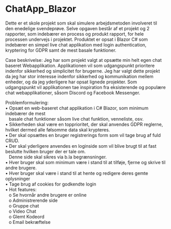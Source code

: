 # ChatApp_Blazor
Dette er et skole projekt som skal simulere arbejdsmetoden involveret til den enedelige svendeprøve.
Selve opgaven består af et projekt og 2 rapporter, som indebærer en process og produkt rapport, for hele processen undervejs i projektet.
Produktet er opsat i Blazor C# som indebærer en simpel live chat applikation med login authentication, kryptering for GDPR samt de mest basale funktioner.

Case beskrivelse:
Jeg har som projekt valgt at opsætte min helt egen chat baseret Webapplikation. 
Applikationen vil som udgangspunkt prioritere indenfor sikkerhed og simplicitet for brugerne.
Jeg har valgt dette projekt da jeg har stor interesse indenfor sikkerhed og kommunikation 
mellem enheder, og da jeg yderligere har opsat lignede projekter.
Som udgangspunkt vil applikationen tae inspiration fra eksisterende og populære chat 
webapplikationer, såsom Discord og Facebook Messenger.

Problemformulering:  
• Opsæt en web-baseret chat applikation i C# Blazor, som minimum indebærer de mest  
 &ensp; basale chat funktioner såsom live chat funktion, venneliste, osv.  
• Sikkerheden skal være en topprioritet, der skal anvendes GDPR reglerne, hvilket dermed alle følsomme data skal krypteres.  
• Der skal opsættes en bruger registrerings form som vil tage brug af fuld CRUD.  
• Der skal yderligere anvendes en loginside som vil blive brugt til at fast beslutte hvilken bruger der er tale om.  
&ensp; Denne side skal sikres via b.la begrænsninger.  
• Hver bruger skal som minimum være i stand til at tilføje, fjerne og skrive til andre brugere.  
• Hver bruger skal være i stand til at hente og redigere deres gemte oplysninger  
• Tage brug af cookies for godkendte login  
• Hot features:  
 &ensp; o Se hvornår andre brugere er online  
 &ensp; o Administrerende side  
 &ensp; o Gruppe chat  
 &ensp; o Video Chat  
 &ensp; o Glemt Kodeord  
 &ensp; o Email bekræftelse  
